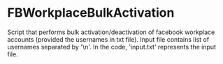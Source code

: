 # FBWorkplaceBulkActivation
Script that performs bulk activation/deactivation of facebook workplace accounts (provided the usernames in txt file). Input file contains list of usernames separated by '\n'. In the code, 'input.txt' represents the input file.
